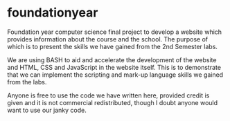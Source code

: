# foundationyear
Foundation year computer science final project to develop a website which provides information about the course and the school. The purpose of which is to present the skills we have gained from the 2nd Semester labs.

We are using BASH to aid and accelerate the development of the website and HTML, CSS and JavaScript in the website itself. This is to demonstrate that we can implement the scripting and mark-up language skills we gained from the labs.

Anyone is free to use the code we have written here, provided credit is given and it is not commercial redistributed, though I doubt anyone would want to use our janky code.
